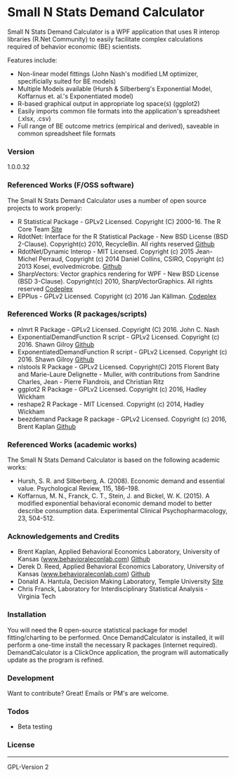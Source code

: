 # Small N Stats Demand Calculator
Small N Stats Demand Calculator is a WPF application that uses R interop libraries (R.Net Community) to easily facilitate complex calculations required of behavior economic (BE) scientists.  

Features include:
  - Non-linear model fittings (John Nash's modified LM optimizer, specificially suited for BE models)
  - Multiple Models available (Hursh & Silberberg's Exponential Model, Koffarnus et. al.'s Exponentiated model)
  - R-based graphical output in appropriate log space(s) (ggplot2)
  - Easily imports common file formats into the application's spreadsheet (.xlsx, .csv)
  - Full range of BE outcome metrics (empirical and derived), saveable in common spreadsheet file formats

### Version
1.0.0.32

### Referenced Works (F/OSS software)
The Small N Stats Demand Calculator uses a number of open source projects to work properly:
* R Statistical Package - GPLv2 Licensed. Copyright (C) 2000-16. The R Core Team [Site](https://www.r-project.org/)
* RdotNet: Interface for the R Statistical Package - New BSD License (BSD 2-Clause). Copyright(c) 2010, RecycleBin. All rights reserved [Github](https://github.com/jmp75/rdotnet)
* RdotNet/Dynamic Interop - MIT Licensed. Copyright (c) 2015 Jean-Michel Perraud, Copyright (c) 2014 Daniel Collins, CSIRO, Copyright (c) 2013 Kosei, evolvedmicrobe. [Github](https://github.com/jmp75/dynamic-interop-dll)
* SharpVectors: Vector graphics rendering for WPF - New BSD License (BSD 3-Clause). Copyright(c) 2010, SharpVectorGraphics. All rights reserved [Codeplex](http://sharpvectors.codeplex.com/)
* EPPlus - GPLv2 Licensed. Copyright (c) 2016 Jan Källman. [Codeplex](http://epplus.codeplex.com/)

### Referenced Works (R packages/scripts)
* nlmrt R Package - GPLv2 Licensed. Copyright (C) 2016. John C. Nash
* ExponentialDemandFunction R script - GPLv2 Licensed. Copyright (c) 2016. Shawn Gilroy [Github](https://github.com/miyamot0/ExponentialDemandFitting)
* ExponentiatedDemandFunction R script - GPLv2 Licensed. Copyright (c) 2016. Shawn Gilroy [Github](https://github.com/miyamot0/ExponentiatedDemandFitting)
* nlstools R Package - GPLv2 Licensed. Copyright(C) 2015 Florent Baty and Marie-Laure Delignette - Muller, with contributions from Sandrine Charles, Jean - Pierre Flandrois, and Christian Ritz
* ggplot2 R Package - GPLv2 Licensed. Copyright (c) 2016, Hadley Wickham
* reshape2 R Package - MIT Licensed. Copyright (c) 2014, Hadley Wickham
* beezdemand Package R package - GPLv2 Licensed. Copyright (c) 2016, Brent Kaplan [Github](https://github.com/brentkaplan/beezdemand)

### Referenced Works (academic works)
The Small N Stats Demand Calculator is based on the following academic works:
* Hursh, S. R. and Silberberg, A. (2008). Economic demand and essential value. Psychological Review, 115, 186–198.
* Koffarnus, M. N., Franck, C. T., Stein, J. and Bickel, W. K. (2015). A modified exponential behavioral economic demand model to better describe consumption data. Experimental Clinical Psychopharmacology, 23, 504-512.

### Acknowledgements and Credits
* Brent Kaplan, Applied Behavioral Economics Laboratory, University of Kansas (www.behavioraleconlab.com) [Github](https://github.com/brentkaplan)
* Derek D. Reed, Applied Behavioral Economics Laboratory, University of Kansas (www.behavioraleconlab.com) [Github](https://github.com/derekdreed)
* Donald A. Hantula, Decision Making Laboratory, Temple University [Site](http://astro.temple.edu/~hantula/)
* Chris Franck, Laboratory for Interdisciplinary Statistical Analysis - Virginia Tech

### Installation
You will need the R open-source statistical package for model fitting/charting to be performed.
Once DemandCalculator is installed, it will perform a one-time install the necessary R packages (internet required).
DemandCalculator is a ClickOnce application, the program will automatically update as the program is refined.

### Development
Want to contribute? Great! Emails or PM's are welcome.

### Todos
* Beta testing

### License
----
GPL-Version 2
